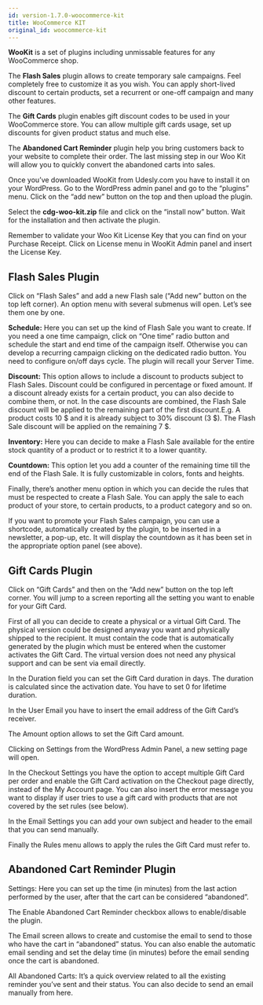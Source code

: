 ```yaml
---
id: version-1.7.0-woocommerce-kit
title: WooCommerce KIT
original_id: woocommerce-kit
---
```


**WooKit** is a set of plugins including unmissable features for any WooCommerce shop.

The **Flash Sales** plugin allows to create temporary sale campaigns. Feel completely free to customize it as you wish. You can apply short-lived discount to certain products, set a recurrent or one-off campaign and many other features.

The **Gift Cards** plugin enables gift discount codes to be used in your WooCommerce store. You can allow multiple gift cards usage, set up discounts for given product status and much else.

The **Abandoned Cart Reminder** plugin help you bring customers back to your website to complete their order. The last missing step in our Woo Kit will allow you to quickly convert the abandoned carts into sales.

Once you’ve downloaded WooKit from Udesly.com you have to install it on your WordPress. Go to the WordPress admin panel and go to the “plugins” menu. Click on the “add new” button on the top and then upload the plugin.

Select the **cdg-woo-kit.zip** file and click on the “install now” button. Wait for the installation and then activate the plugin.

Remember to validate your Woo Kit License Key that you can find on your Purchase Receipt. Click on License menu in WooKit Admin panel and insert the License Key.


## Flash Sales Plugin
Click on “Flash Sales” and add a new Flash sale (“Add new” button on the top left corner). An option menu with several submenus will open. Let’s see them one by one.

**Schedule:** Here you can set up the kind of Flash Sale you want to create. If you need a one time campaign, click on “One time” radio button and schedule the start and end time of the campaign itself. Otherwise you can develop a recurring campaign clicking on the dedicated radio button. You need to configure on/off days cycle. The plugin will recall your Server Time.

**Discount:** This option allows to include a discount to products subject to Flash Sales. Discount could be configured in percentage or fixed amount. If a discount already exists for a certain product, you can also decide to combine them, or not. In the case discounts are combined, the Flash Sale discount will be applied to the remaining part of the first discount.E.g. A product costs 10 $ and it is already subject to 30% discount (3 $). The Flash Sale discount will be applied on the remaining 7 $.

**Inventory:** Here you can decide to make a Flash Sale available for the entire stock quantity of a product or to restrict it to a lower quantity.

**Countdown:** This option let you add a counter of the remaining time till the end of the Flash Sale. It is fully customizable in colors, fonts and heights.

Finally, there’s another menu option in which you can decide the rules that must be respected to create a Flash Sale. You can apply the sale to each product of your store, to certain products, to a product category and so on.

If you want to promote your Flash Sales campaign, you can use a shortcode, automatically created by the plugin, to be inserted in a newsletter, a pop-up, etc. It will display the countdown as it has been set in the appropriate option panel (see above).


## Gift Cards Plugin
Click on “Gift Cards” and then on the “Add new” button on the top left corner. You will jump to a screen reporting all the setting you want to enable for your Gift Card.

First of all you can decide to create a physical or a virtual Gift Card. The physical version could be designed anyway you want and physically shipped to the recipient. It must contain the code that is automatically generated by the plugin which must be entered when the customer activates the Gift Card. The virtual version does not need any physical support and can be sent via email directly.

In the Duration field you can set the Gift Card duration in days. The duration is calculated since the activation date. You have to set 0 for lifetime duration.

In the User Email you have to insert the email address of the Gift Card’s receiver.

The Amount option allows to set the Gift Card amount.

Clicking on Settings from the WordPress Admin Panel, a new setting page will open.

In the Checkout Settings you have the option to accept multiple Gift Card per order and enable the Gift Card activation on the Checkout page directly, instead of the My Account page. You can also insert the error message you want to display if user tries to use a gift card with products that are not covered by the set rules (see below).

In the Email Settings you can add your own subject and header to the email that you can send manually.

Finally the Rules menu allows to apply the rules the Gift Card must refer to.


## Abandoned Cart Reminder Plugin
Settings: Here you can set up the time (in minutes) from the last action performed by the user, after that the cart can be considered “abandoned”.

The Enable Abandoned Cart Reminder checkbox allows to enable/disable the plugin. 

The Email screen allows to create and customise the email to send to those who have the cart in “abandoned” status. You can also enable the automatic email sending and set the delay time (in minutes) before the email sending once the cart is abandoned.

All Abandoned Carts: It’s a quick overview related to all the existing reminder you’ve sent and their status. You can also decide to send an email manually from here.